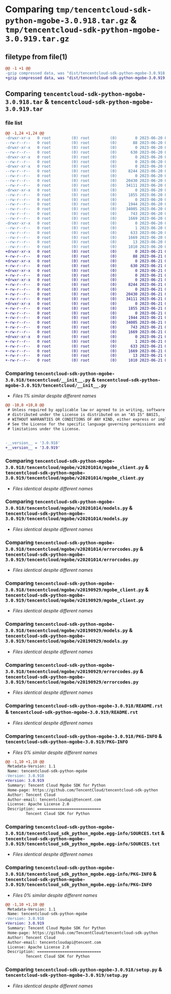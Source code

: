 # Comparing `tmp/tencentcloud-sdk-python-mgobe-3.0.918.tar.gz` & `tmp/tencentcloud-sdk-python-mgobe-3.0.919.tar.gz`

## filetype from file(1)

```diff
@@ -1 +1 @@
-gzip compressed data, was "dist/tencentcloud-sdk-python-mgobe-3.0.918.tar", last modified: Tue Jun 20 02:44:10 2023, max compression
+gzip compressed data, was "dist/tencentcloud-sdk-python-mgobe-3.0.919.tar", last modified: Wed Jun 21 00:31:58 2023, max compression
```

## Comparing `tencentcloud-sdk-python-mgobe-3.0.918.tar` & `tencentcloud-sdk-python-mgobe-3.0.919.tar`

### file list

```diff
@@ -1,24 +1,24 @@
-drwxr-xr-x   0 root         (0) root         (0)        0 2023-06-20 02:44:10.000000 tencentcloud-sdk-python-mgobe-3.0.918/
--rw-r--r--   0 root         (0) root         (0)       88 2023-06-20 02:44:10.000000 tencentcloud-sdk-python-mgobe-3.0.918/setup.cfg
-drwxr-xr-x   0 root         (0) root         (0)        0 2023-06-20 02:44:10.000000 tencentcloud-sdk-python-mgobe-3.0.918/tencentcloud/
--rw-r--r--   0 root         (0) root         (0)      630 2023-06-20 02:44:10.000000 tencentcloud-sdk-python-mgobe-3.0.918/tencentcloud/__init__.py
-drwxr-xr-x   0 root         (0) root         (0)        0 2023-06-20 02:44:10.000000 tencentcloud-sdk-python-mgobe-3.0.918/tencentcloud/mgobe/
--rw-r--r--   0 root         (0) root         (0)        0 2023-06-20 02:44:10.000000 tencentcloud-sdk-python-mgobe-3.0.918/tencentcloud/mgobe/__init__.py
-drwxr-xr-x   0 root         (0) root         (0)        0 2023-06-20 02:44:10.000000 tencentcloud-sdk-python-mgobe-3.0.918/tencentcloud/mgobe/v20201014/
--rw-r--r--   0 root         (0) root         (0)     8244 2023-06-20 02:44:10.000000 tencentcloud-sdk-python-mgobe-3.0.918/tencentcloud/mgobe/v20201014/mgobe_client.py
--rw-r--r--   0 root         (0) root         (0)        0 2023-06-20 02:44:10.000000 tencentcloud-sdk-python-mgobe-3.0.918/tencentcloud/mgobe/v20201014/__init__.py
--rw-r--r--   0 root         (0) root         (0)    20430 2023-06-20 02:44:10.000000 tencentcloud-sdk-python-mgobe-3.0.918/tencentcloud/mgobe/v20201014/models.py
--rw-r--r--   0 root         (0) root         (0)    34111 2023-06-20 02:44:10.000000 tencentcloud-sdk-python-mgobe-3.0.918/tencentcloud/mgobe/v20201014/errorcodes.py
-drwxr-xr-x   0 root         (0) root         (0)        0 2023-06-20 02:44:10.000000 tencentcloud-sdk-python-mgobe-3.0.918/tencentcloud/mgobe/v20190929/
--rw-r--r--   0 root         (0) root         (0)     1855 2023-06-20 02:44:10.000000 tencentcloud-sdk-python-mgobe-3.0.918/tencentcloud/mgobe/v20190929/mgobe_client.py
--rw-r--r--   0 root         (0) root         (0)        0 2023-06-20 02:44:10.000000 tencentcloud-sdk-python-mgobe-3.0.918/tencentcloud/mgobe/v20190929/__init__.py
--rw-r--r--   0 root         (0) root         (0)     1944 2023-06-20 02:44:10.000000 tencentcloud-sdk-python-mgobe-3.0.918/tencentcloud/mgobe/v20190929/models.py
--rw-r--r--   0 root         (0) root         (0)    34005 2023-06-20 02:44:10.000000 tencentcloud-sdk-python-mgobe-3.0.918/tencentcloud/mgobe/v20190929/errorcodes.py
--rw-r--r--   0 root         (0) root         (0)      743 2023-06-20 02:44:10.000000 tencentcloud-sdk-python-mgobe-3.0.918/README.rst
--rw-r--r--   0 root         (0) root         (0)     1669 2023-06-20 02:44:10.000000 tencentcloud-sdk-python-mgobe-3.0.918/PKG-INFO
-drwxr-xr-x   0 root         (0) root         (0)        0 2023-06-20 02:44:10.000000 tencentcloud-sdk-python-mgobe-3.0.918/tencentcloud_sdk_python_mgobe.egg-info/
--rw-r--r--   0 root         (0) root         (0)        1 2023-06-20 02:44:10.000000 tencentcloud-sdk-python-mgobe-3.0.918/tencentcloud_sdk_python_mgobe.egg-info/dependency_links.txt
--rw-r--r--   0 root         (0) root         (0)      633 2023-06-20 02:44:10.000000 tencentcloud-sdk-python-mgobe-3.0.918/tencentcloud_sdk_python_mgobe.egg-info/SOURCES.txt
--rw-r--r--   0 root         (0) root         (0)     1669 2023-06-20 02:44:10.000000 tencentcloud-sdk-python-mgobe-3.0.918/tencentcloud_sdk_python_mgobe.egg-info/PKG-INFO
--rw-r--r--   0 root         (0) root         (0)       13 2023-06-20 02:44:10.000000 tencentcloud-sdk-python-mgobe-3.0.918/tencentcloud_sdk_python_mgobe.egg-info/top_level.txt
--rw-r--r--   0 root         (0) root         (0)     1010 2023-06-20 02:44:10.000000 tencentcloud-sdk-python-mgobe-3.0.918/setup.py
+drwxr-xr-x   0 root         (0) root         (0)        0 2023-06-21 00:31:58.000000 tencentcloud-sdk-python-mgobe-3.0.919/
+-rw-r--r--   0 root         (0) root         (0)       88 2023-06-21 00:31:58.000000 tencentcloud-sdk-python-mgobe-3.0.919/setup.cfg
+drwxr-xr-x   0 root         (0) root         (0)        0 2023-06-21 00:31:58.000000 tencentcloud-sdk-python-mgobe-3.0.919/tencentcloud/
+-rw-r--r--   0 root         (0) root         (0)      630 2023-06-21 00:31:58.000000 tencentcloud-sdk-python-mgobe-3.0.919/tencentcloud/__init__.py
+drwxr-xr-x   0 root         (0) root         (0)        0 2023-06-21 00:31:58.000000 tencentcloud-sdk-python-mgobe-3.0.919/tencentcloud/mgobe/
+-rw-r--r--   0 root         (0) root         (0)        0 2023-06-21 00:31:58.000000 tencentcloud-sdk-python-mgobe-3.0.919/tencentcloud/mgobe/__init__.py
+drwxr-xr-x   0 root         (0) root         (0)        0 2023-06-21 00:31:58.000000 tencentcloud-sdk-python-mgobe-3.0.919/tencentcloud/mgobe/v20201014/
+-rw-r--r--   0 root         (0) root         (0)     8244 2023-06-21 00:31:58.000000 tencentcloud-sdk-python-mgobe-3.0.919/tencentcloud/mgobe/v20201014/mgobe_client.py
+-rw-r--r--   0 root         (0) root         (0)        0 2023-06-21 00:31:58.000000 tencentcloud-sdk-python-mgobe-3.0.919/tencentcloud/mgobe/v20201014/__init__.py
+-rw-r--r--   0 root         (0) root         (0)    20430 2023-06-21 00:31:58.000000 tencentcloud-sdk-python-mgobe-3.0.919/tencentcloud/mgobe/v20201014/models.py
+-rw-r--r--   0 root         (0) root         (0)    34111 2023-06-21 00:31:58.000000 tencentcloud-sdk-python-mgobe-3.0.919/tencentcloud/mgobe/v20201014/errorcodes.py
+drwxr-xr-x   0 root         (0) root         (0)        0 2023-06-21 00:31:58.000000 tencentcloud-sdk-python-mgobe-3.0.919/tencentcloud/mgobe/v20190929/
+-rw-r--r--   0 root         (0) root         (0)     1855 2023-06-21 00:31:58.000000 tencentcloud-sdk-python-mgobe-3.0.919/tencentcloud/mgobe/v20190929/mgobe_client.py
+-rw-r--r--   0 root         (0) root         (0)        0 2023-06-21 00:31:58.000000 tencentcloud-sdk-python-mgobe-3.0.919/tencentcloud/mgobe/v20190929/__init__.py
+-rw-r--r--   0 root         (0) root         (0)     1944 2023-06-21 00:31:58.000000 tencentcloud-sdk-python-mgobe-3.0.919/tencentcloud/mgobe/v20190929/models.py
+-rw-r--r--   0 root         (0) root         (0)    34005 2023-06-21 00:31:58.000000 tencentcloud-sdk-python-mgobe-3.0.919/tencentcloud/mgobe/v20190929/errorcodes.py
+-rw-r--r--   0 root         (0) root         (0)      743 2023-06-21 00:31:58.000000 tencentcloud-sdk-python-mgobe-3.0.919/README.rst
+-rw-r--r--   0 root         (0) root         (0)     1669 2023-06-21 00:31:58.000000 tencentcloud-sdk-python-mgobe-3.0.919/PKG-INFO
+drwxr-xr-x   0 root         (0) root         (0)        0 2023-06-21 00:31:58.000000 tencentcloud-sdk-python-mgobe-3.0.919/tencentcloud_sdk_python_mgobe.egg-info/
+-rw-r--r--   0 root         (0) root         (0)        1 2023-06-21 00:31:58.000000 tencentcloud-sdk-python-mgobe-3.0.919/tencentcloud_sdk_python_mgobe.egg-info/dependency_links.txt
+-rw-r--r--   0 root         (0) root         (0)      633 2023-06-21 00:31:58.000000 tencentcloud-sdk-python-mgobe-3.0.919/tencentcloud_sdk_python_mgobe.egg-info/SOURCES.txt
+-rw-r--r--   0 root         (0) root         (0)     1669 2023-06-21 00:31:58.000000 tencentcloud-sdk-python-mgobe-3.0.919/tencentcloud_sdk_python_mgobe.egg-info/PKG-INFO
+-rw-r--r--   0 root         (0) root         (0)       13 2023-06-21 00:31:58.000000 tencentcloud-sdk-python-mgobe-3.0.919/tencentcloud_sdk_python_mgobe.egg-info/top_level.txt
+-rw-r--r--   0 root         (0) root         (0)     1010 2023-06-21 00:31:58.000000 tencentcloud-sdk-python-mgobe-3.0.919/setup.py
```

### Comparing `tencentcloud-sdk-python-mgobe-3.0.918/tencentcloud/__init__.py` & `tencentcloud-sdk-python-mgobe-3.0.919/tencentcloud/__init__.py`

 * *Files 1% similar despite different names*

```diff
@@ -10,8 +10,8 @@
 # Unless required by applicable law or agreed to in writing, software
 # distributed under the License is distributed on an "AS IS" BASIS,
 # WITHOUT WARRANTIES OR CONDITIONS OF ANY KIND, either express or implied.
 # See the License for the specific language governing permissions and
 # limitations under the License.
 
 
-__version__ = '3.0.918'
+__version__ = '3.0.919'
```

### Comparing `tencentcloud-sdk-python-mgobe-3.0.918/tencentcloud/mgobe/v20201014/mgobe_client.py` & `tencentcloud-sdk-python-mgobe-3.0.919/tencentcloud/mgobe/v20201014/mgobe_client.py`

 * *Files identical despite different names*

### Comparing `tencentcloud-sdk-python-mgobe-3.0.918/tencentcloud/mgobe/v20201014/models.py` & `tencentcloud-sdk-python-mgobe-3.0.919/tencentcloud/mgobe/v20201014/models.py`

 * *Files identical despite different names*

### Comparing `tencentcloud-sdk-python-mgobe-3.0.918/tencentcloud/mgobe/v20201014/errorcodes.py` & `tencentcloud-sdk-python-mgobe-3.0.919/tencentcloud/mgobe/v20201014/errorcodes.py`

 * *Files identical despite different names*

### Comparing `tencentcloud-sdk-python-mgobe-3.0.918/tencentcloud/mgobe/v20190929/mgobe_client.py` & `tencentcloud-sdk-python-mgobe-3.0.919/tencentcloud/mgobe/v20190929/mgobe_client.py`

 * *Files identical despite different names*

### Comparing `tencentcloud-sdk-python-mgobe-3.0.918/tencentcloud/mgobe/v20190929/models.py` & `tencentcloud-sdk-python-mgobe-3.0.919/tencentcloud/mgobe/v20190929/models.py`

 * *Files identical despite different names*

### Comparing `tencentcloud-sdk-python-mgobe-3.0.918/tencentcloud/mgobe/v20190929/errorcodes.py` & `tencentcloud-sdk-python-mgobe-3.0.919/tencentcloud/mgobe/v20190929/errorcodes.py`

 * *Files identical despite different names*

### Comparing `tencentcloud-sdk-python-mgobe-3.0.918/README.rst` & `tencentcloud-sdk-python-mgobe-3.0.919/README.rst`

 * *Files identical despite different names*

### Comparing `tencentcloud-sdk-python-mgobe-3.0.918/PKG-INFO` & `tencentcloud-sdk-python-mgobe-3.0.919/PKG-INFO`

 * *Files 0% similar despite different names*

```diff
@@ -1,10 +1,10 @@
 Metadata-Version: 1.1
 Name: tencentcloud-sdk-python-mgobe
-Version: 3.0.918
+Version: 3.0.919
 Summary: Tencent Cloud Mgobe SDK for Python
 Home-page: https://github.com/TencentCloud/tencentcloud-sdk-python
 Author: Tencent Cloud
 Author-email: tencentcloudapi@tencent.com
 License: Apache License 2.0
 Description: ============================
         Tencent Cloud SDK for Python
```

### Comparing `tencentcloud-sdk-python-mgobe-3.0.918/tencentcloud_sdk_python_mgobe.egg-info/SOURCES.txt` & `tencentcloud-sdk-python-mgobe-3.0.919/tencentcloud_sdk_python_mgobe.egg-info/SOURCES.txt`

 * *Files identical despite different names*

### Comparing `tencentcloud-sdk-python-mgobe-3.0.918/tencentcloud_sdk_python_mgobe.egg-info/PKG-INFO` & `tencentcloud-sdk-python-mgobe-3.0.919/tencentcloud_sdk_python_mgobe.egg-info/PKG-INFO`

 * *Files 0% similar despite different names*

```diff
@@ -1,10 +1,10 @@
 Metadata-Version: 1.1
 Name: tencentcloud-sdk-python-mgobe
-Version: 3.0.918
+Version: 3.0.919
 Summary: Tencent Cloud Mgobe SDK for Python
 Home-page: https://github.com/TencentCloud/tencentcloud-sdk-python
 Author: Tencent Cloud
 Author-email: tencentcloudapi@tencent.com
 License: Apache License 2.0
 Description: ============================
         Tencent Cloud SDK for Python
```

### Comparing `tencentcloud-sdk-python-mgobe-3.0.918/setup.py` & `tencentcloud-sdk-python-mgobe-3.0.919/setup.py`

 * *Files identical despite different names*

